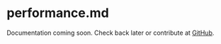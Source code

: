 # performance.md

Documentation coming soon. Check back later or contribute at [GitHub](https://github.com/arcaelas/agent).
